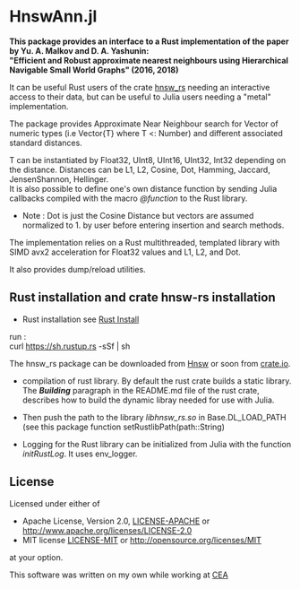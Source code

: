 
# HnswAnn.jl

 **This package provides an interface to a Rust implementation of the paper by Yu. A. Malkov and D. A. Yashunin: \
"Efficient and Robust approximate nearest neighbours using Hierarchical Navigable Small World Graphs" (2016, 2018)**

It can be useful Rust users of the crate [hnsw_rs](https://gitlab.com/jpboth/hnswlib-rs) needing an interactive access to their data, but can be useful to Julia users needing a "metal" implementation.

The package provides Approximate Near Neighbour search for Vector of numeric types
(i.e Vector{T} where T <: Number) and different associated standard distances.

T can be instantiated by Float32, UInt8, UInt16, UInt32, Int32 depending on the distance.
Distances can be L1, L2, Cosine, Dot, Hamming, Jaccard, JensenShannon, Hellinger.  
It is also possible to define one's own distance function by sending Julia callbacks compiled with the macro *@function* to the Rust library.  

* Note : Dot is just the Cosine Distance but vectors are assumed normalized to 1. by user before entering insertion and search methods.

The implementation relies on a Rust multithreaded, templated library with SIMD avx2 acceleration
for Float32 values and L1, L2, and Dot.

It also provides dump/reload utilities.

## Rust installation and crate hnsw-rs installation

* Rust installation see [Rust Install](https://www.rust-lang.org/tools/install)

run :  
curl https://sh.rustup.rs -sSf | sh

   The hnsw_rs package can be downloaded from [Hnsw](https://gitlab.com/jpboth/hnswlib-rs) or soon
   from [crate.io](https://crates.io/).

* compilation of rust library.
    By default the rust crate builds a static library. The ***Building*** paragraph in the README.md file of the rust crate, describes how to build the dynamic libray needed for use with Julia.

* Then push the path to the library *libhnsw_rs.so* in Base.DL_LOAD_PATH
(see this package function setRustlibPath(path::String)

* Logging for the Rust library can be initialized from Julia with the function *initRustLog*.
    It uses env_logger.

## License

Licensed under either of

* Apache License, Version 2.0, [LICENSE-APACHE](LICENSE-APACHE) or <http://www.apache.org/licenses/LICENSE-2.0>
* MIT license [LICENSE-MIT](LICENSE-MIT) or <http://opensource.org/licenses/MIT>

at your option.

This software was written on my own while working at [CEA](http://www.cea.fr/)
